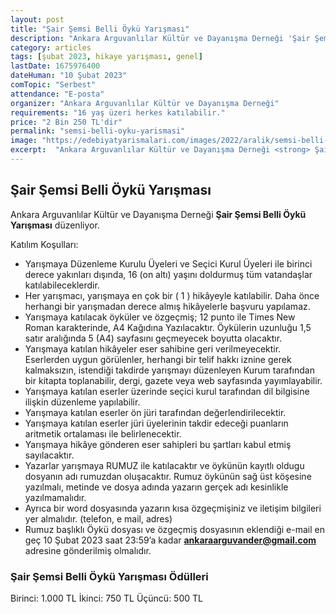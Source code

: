 ```yaml
---
layout: post
title: "Şair Şemsi Belli Öykü Yarışması"
description: "Ankara Arguvanlılar Kültür ve Dayanışma Derneği 'Şair Şemsi Belli Öykü Yarışması' düzenliyor."
category: articles
tags: [şubat 2023, hikaye yarışması, genel]
lastDate: 1675976400
dateHuman: "10 Şubat 2023"
comTopic: "Serbest"
attendance: "E-posta"
organizer: "Ankara Arguvanlılar Kültür ve Dayanışma Derneği"
requirements: "16 yaş üzeri herkes katılabilir."
price: "2 Bin 250 TL'dir"
permalink: "semsi-belli-oyku-yarismasi"
image: "https://edebiyatyarismalari.com/images/2022/aralik/semsi-belli-oyku-yarismasi.jpg"
excerpt:  "Ankara Arguvanlılar Kültür ve Dayanışma Derneği <strong> Şair Şemsi Belli Öykü Yarışması </strong> düzenliyor."
---
```


## Şair Şemsi Belli Öykü Yarışması
Ankara Arguvanlılar Kültür ve Dayanışma Derneği **Şair Şemsi Belli Öykü Yarışması** düzenliyor.  

Katılım Koşulları:
- Yarışmaya Düzenleme Kurulu Üyeleri ve Seçici Kurul Üyeleri ile birinci derece yakınları dışında, 16 (on altı) yaşını doldurmuş tüm vatandaşlar katılabileceklerdir.
- Her yarışmacı, yarışmaya en çok bir ( 1 ) hikâyeyle katılabilir. Daha önce herhangi bir yarışmadan derece almış hikâyelerle başvuru yapılamaz.
- Yarışmaya katılacak öyküler ve özgeçmiş; 12 punto ile Times New Roman karakterinde, A4 Kağıdına Yazılacaktır. Öykülerin uzunluğu 1,5 satır aralığında 5 (A4) sayfasını geçmeyecek boyutta olacaktır.
- Yarışmaya katılan hikâyeler eser sahibine geri verilmeyecektir. Eserlerden uygun görülenler, herhangi bir telif hakkı iznine gerek kalmaksızın, istendiği takdirde yarışmayı düzenleyen Kurum tarafından bir kitapta toplanabilir, dergi, gazete veya web sayfasında yayımlayabilir.
- Yarışmaya katılan eserler üzerinde seçici kurul tarafından dil bilgisine ilişkin düzenleme yapılabilir.
- Yarışmaya katılan eserler ön jüri tarafından değerlendirilecektir.
- Yarışmaya katılan eserler jüri üyelerinin takdir edeceği puanların aritmetik ortalaması ile belirlenecektir.
- Yarışmaya hikâye gönderen eser sahipleri bu şartları kabul etmiş sayılacaktır.
- Yazarlar yarışmaya RUMUZ ile katılacaktır ve öykünün kayıtlı oldugu dosyanın adı rumuzdan oluşacaktır. Rumuz öykünün sağ üst köşesine yazılmalı, metinde ve dosya adında yazarın gerçek adı kesinlikle yazılmamalıdır.
- Ayrıca bir word dosyasında yazarın kısa özgeçmişiniz ve iletişim bilgileri yer almalıdır. (telefon, e mail, adres)
- Rumuz başlıklı Öykü dosyası ve özgeçmiş dosyasının eklendiği e-mail en geç 10 Şubat 2023 saat 23:59’a kadar **ankaraarguvander@gmail.com** adresine gönderilmiş olmalıdır.


### Şair Şemsi Belli Öykü Yarışması Ödülleri
Birinci: 1.000 TL
İkinci: 750 TL
Üçüncü: 500 TL